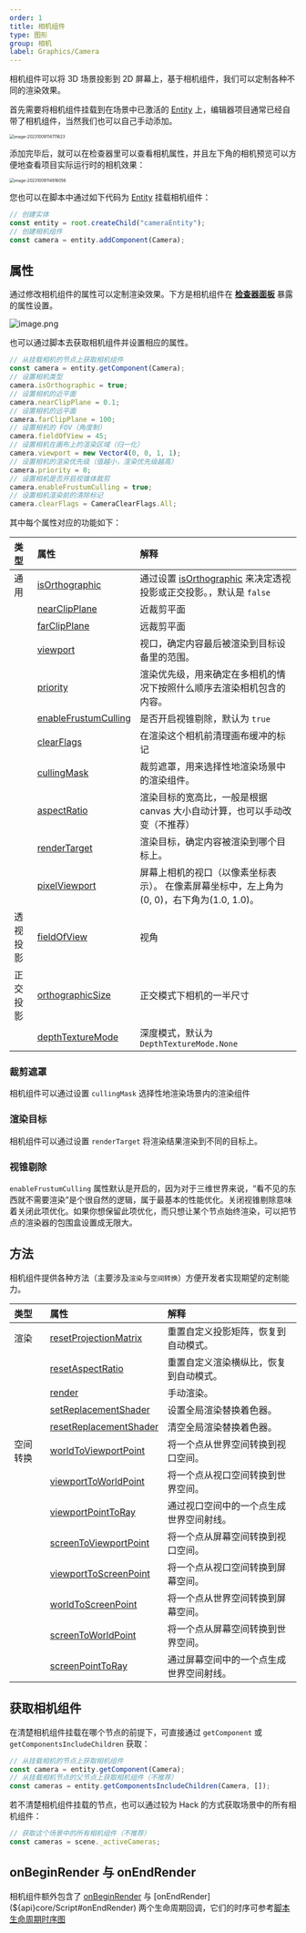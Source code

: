```yaml
---
order: 1
title: 相机组件
type: 图形
group: 相机
label: Graphics/Camera
---
```


相机组件可以将 3D 场景投影到 2D 屏幕上，基于相机组件，我们可以定制各种不同的渲染效果。

首先需要将相机组件挂载到在场景中已激活的 [Entity](${docs}core-entity) 上，编辑器项目通常已经自带了相机组件，当然我们也可以自己手动添加。

<img src="https://gw.alipayobjects.com/zos/OasisHub/c6a1a344-630c-40c6-88ef-abb447cfd183/image-20231009114711623.png" alt="image-20231009114711623" style="zoom:50%;" />

添加完毕后，就可以在检查器里可以查看相机属性，并且左下角的相机预览可以方便地查看项目实际运行时的相机效果：

<img src="https://gw.alipayobjects.com/zos/OasisHub/24fa20d2-8f50-49bd-907a-3806f31e462e/image-20231009114816056.png" alt="image-20231009114816056" style="zoom:50%;" />

您也可以在脚本中通过如下代码为 [Entity](${docs}core-entity) 挂载相机组件：

```typescript
// 创建实体
const entity = root.createChild("cameraEntity");
// 创建相机组件
const camera = entity.addComponent(Camera);
```

## 属性

通过修改相机组件的属性可以定制渲染效果。下方是相机组件在 **[检查器面板](${docs}interface-inspector)** 暴露的属性设置。

![image.png](https://mdn.alipayobjects.com/huamei_yo47yq/afts/img/A*Za1RSJcYrSMAAAAAAAAAAAAADhuCAQ/original)

也可以通过脚本去获取相机组件并设置相应的属性。

```typescript
// 从挂载相机的节点上获取相机组件
const camera = entity.getComponent(Camera);
// 设置相机类型
camera.isOrthographic = true;
// 设置相机的近平面
camera.nearClipPlane = 0.1;
// 设置相机的远平面
camera.farClipPlane = 100;
// 设置相机的 FOV（角度制）
camera.fieldOfView = 45;
// 设置相机在画布上的渲染区域（归一化）
camera.viewport = new Vector4(0, 0, 1, 1);
// 设置相机的渲染优先级（值越小，渲染优先级越高）
camera.priority = 0;
// 设置相机是否开启视锥体裁剪
camera.enableFrustumCulling = true;
// 设置相机渲染前的清除标记
camera.clearFlags = CameraClearFlags.All;
```

其中每个属性对应的功能如下：

| 类型     | 属性                                                           | 解释                                                                                                   |
| :------- | :------------------------------------------------------------- | :----------------------------------------------------------------------------------------------------- |
| 通用     | [isOrthographic](${api}core/Camera#isOrthographic)             | 通过设置 [isOrthographic](${api}core/Camera#isOrthographic) 来决定透视投影或正交投影。，默认是 `false` |
|          | [nearClipPlane](${api}core/Camera#nearClipPlane)               | 近裁剪平面                                                                                             |
|          | [farClipPlane](${api}core/Camera#farClipPlane)                 | 远裁剪平面                                                                                             |
|          | [viewport](${api}core/Camera#viewport)                         | 视口，确定内容最后被渲染到目标设备里的范围。                                                           |
|          | [priority](${api}core/Camera#priority)                         | 渲染优先级，用来确定在多相机的情况下按照什么顺序去渲染相机包含的内容。                                 |
|          | [enableFrustumCulling](${api}core/Camera#enableFrustumCulling) | 是否开启视锥剔除，默认为 `true`                                                                        |
|          | [clearFlags](${api}core/Camera#clearFlags)                     | 在渲染这个相机前清理画布缓冲的标记                                                                     |
|          | [cullingMask](${api}core/Camera#cullingMask)                   | 裁剪遮罩，用来选择性地渲染场景中的渲染组件。                                                           |
|          | [aspectRatio](${api}core/Camera#aspectRatio)                   | 渲染目标的宽高比，一般是根据 canvas 大小自动计算，也可以手动改变（不推荐）                             |
|          | [renderTarget](${api}core/Camera#renderTarget)                 | 渲染目标，确定内容被渲染到哪个目标上。                                                                 |
|          | [pixelViewport](${api}core/Camera#pixelViewport)               | 屏幕上相机的视口（以像素坐标表示）。 在像素屏幕坐标中，左上角为(0, 0)，右下角为(1.0, 1.0)。            |
| 透视投影 | [fieldOfView](${api}core/Camera#fieldOfView)                   | 视角                                                                                                   |
| 正交投影 | [orthographicSize](${api}core/Camera#orthographicSize)         | 正交模式下相机的一半尺寸                                                                               |
|          | [depthTextureMode](<(${api}core/Camera#depthTextureMode)>)     | 深度模式，默认为`DepthTextureMode.None`                                                                |

### 裁剪遮罩

相机组件可以通过设置 `cullingMask` 选择性地渲染场景内的渲染组件

<playground src="culling-mask.ts"></playground>

### 渲染目标

相机组件可以通过设置 `renderTarget` 将渲染结果渲染到不同的目标上。

<playground src="multi-camera.ts"></playground>

### 视锥剔除

`enableFrustumCulling` 属性默认是开启的，因为对于三维世界来说，“看不见的东西就不需要渲染”是个很自然的逻辑，属于最基本的性能优化。关闭视锥剔除意味着关闭此项优化。如果你想保留此项优化，而只想让某个节点始终渲染，可以把节点的渲染器的包围盒设置成无限大。

<playground src="renderer-cull.ts"></playground>

## 方法

相机组件提供各种方法（主要涉及`渲染`与`空间转换`）方便开发者实现期望的定制能力。

| 类型     | 属性                                                               | 解释                                     |
| :------- | :----------------------------------------------------------------- | :--------------------------------------- |
| 渲染     | [resetProjectionMatrix](${api}core/Camera#resetProjectionMatrix)   | 重置自定义投影矩阵，恢复到自动模式。     |
|          | [resetAspectRatio](${api}core/Camera#resetAspectRatio)             | 重置自定义渲染横纵比，恢复到自动模式。   |
|          | [render](${api}core/Camera#render)                                 | 手动渲染。                               |
|          | [setReplacementShader](${api}core/Camera#setReplacementShader)     | 设置全局渲染替换着色器。                 |
|          | [resetReplacementShader](${api}core/Camera#resetReplacementShader) | 清空全局渲染替换着色器。                 |
| 空间转换 | [worldToViewportPoint](${api}core/Camera#worldToViewportPoint)     | 将一个点从世界空间转换到视口空间。       |
|          | [viewportToWorldPoint](${api}core/Camera#viewportToWorldPoint)     | 将一个点从视口空间转换到世界空间。       |
|          | [viewportPointToRay](${api}core/Camera#viewportPointToRay)         | 通过视口空间中的一个点生成世界空间射线。 |
|          | [screenToViewportPoint](${api}core/Camera#screenToViewportPoint)   | 将一个点从屏幕空间转换到视口空间。       |
|          | [viewportToScreenPoint](${api}core/Camera#viewportToScreenPoint)   | 将一个点从视口空间转换到屏幕空间。       |
|          | [worldToScreenPoint](${api}core/Camera#worldToScreenPoint)         | 将一个点从世界空间转换到屏幕空间。       |
|          | [screenToWorldPoint](${api}core/Camera#screenToWorldPoint)         | 将一个点从屏幕空间转换到世界空间。       |
|          | [screenPointToRay](${api}core/Camera#screenPointToRay)             | 通过屏幕空间中的一个点生成世界空间射线。 |

## 获取相机组件

在清楚相机组件挂载在哪个节点的前提下，可直接通过 `getComponent` 或 `getComponentsIncludeChildren` 获取：

```typescript
// 从挂载相机的节点上获取相机组件
const camera = entity.getComponent(Camera);
// 从挂载相机节点的父节点上获取相机组件（不推荐）
const cameras = entity.getComponentsIncludeChildren(Camera, []);
```

若不清楚相机组件挂载的节点，也可以通过较为 Hack 的方式获取场景中的所有相机组件：

```typescript
// 获取这个场景中的所有相机组件（不推荐）
const cameras = scene._activeCameras;
```

## onBeginRender 与 onEndRender

相机组件额外包含了 [onBeginRender](${api}core/Script#onBeginRender) 与 [onEndRender](${api}core/Script#onEndRender) 两个生命周期回调，它们的时序可参考[脚本生命周期时序图](${docs}script)
